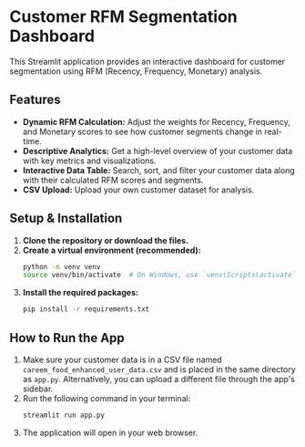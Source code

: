 # Customer RFM Segmentation Dashboard

This Streamlit application provides an interactive dashboard for customer segmentation using RFM (Recency, Frequency, Monetary) analysis.

## Features
- **Dynamic RFM Calculation:** Adjust the weights for Recency, Frequency, and Monetary scores to see how customer segments change in real-time.
- **Descriptive Analytics:** Get a high-level overview of your customer data with key metrics and visualizations.
- **Interactive Data Table:** Search, sort, and filter your customer data along with their calculated RFM scores and segments.
- **CSV Upload:** Upload your own customer dataset for analysis.

## Setup & Installation
1.  **Clone the repository or download the files.**
2.  **Create a virtual environment (recommended):**
    ```bash
    python -m venv venv
    source venv/bin/activate  # On Windows, use `venv\Scripts\activate`
    ```
3.  **Install the required packages:**
    ```bash
    pip install -r requirements.txt
    ```

## How to Run the App
1.  Make sure your customer data is in a CSV file named `careem_food_enhanced_user_data.csv` and is placed in the same directory as `app.py`. Alternatively, you can upload a different file through the app's sidebar.
2.  Run the following command in your terminal:
    ```bash
    streamlit run app.py
    ```
3.  The application will open in your web browser.
